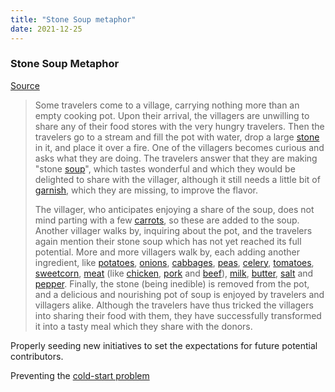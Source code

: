 ```yaml
---
title: "Stone Soup metaphor"
date: 2021-12-25
---
```


### Stone Soup Metaphor
[Source](https://en.wikipedia.org/wiki/Stone_Soup)

> Some travelers come to a village, carrying nothing more than an empty cooking pot. Upon their arrival, the villagers are unwilling to share any of their food stores with the very hungry travelers. Then the travelers go to a stream and fill the pot with water, drop a large [stone](https://en.wikipedia.org/wiki/Rock_(geology) "Rock (geology)") in it, and place it over a fire. One of the villagers becomes curious and asks what they are doing. The travelers answer that they are making "stone [soup](https://en.wikipedia.org/wiki/Soup "Soup")", which tastes wonderful and which they would be delighted to share with the villager, although it still needs a little bit of [garnish](https://en.wikipedia.org/wiki/Garnish_(food) "Garnish (food)"), which they are missing, to improve the flavor.
> 
> The villager, who anticipates enjoying a share of the soup, does not mind parting with a few [carrots](https://en.wikipedia.org/wiki/Carrot "Carrot"), so these are added to the soup. Another villager walks by, inquiring about the pot, and the travelers again mention their stone soup which has not yet reached its full potential. More and more villagers walk by, each adding another ingredient, like [potatoes](https://en.wikipedia.org/wiki/Potatoes "Potatoes"), [onions](https://en.wikipedia.org/wiki/Onions "Onions"), [cabbages](https://en.wikipedia.org/wiki/Cabbages "Cabbages"), [peas](https://en.wikipedia.org/wiki/Peas "Peas"), [celery](https://en.wikipedia.org/wiki/Celery "Celery"), [tomatoes](https://en.wikipedia.org/wiki/Tomatoes "Tomatoes"), [sweetcorn](https://en.wikipedia.org/wiki/Sweetcorn "Sweetcorn"), [meat](https://en.wikipedia.org/wiki/Meat "Meat") (like [chicken](https://en.wikipedia.org/wiki/Chicken_(meat) "Chicken (meat)"), [pork](https://en.wikipedia.org/wiki/Pork "Pork") and [beef](https://en.wikipedia.org/wiki/Beef "Beef")), [milk](https://en.wikipedia.org/wiki/Milk "Milk"), [butter](https://en.wikipedia.org/wiki/Butter "Butter"), [salt](https://en.wikipedia.org/wiki/Salt "Salt") and [pepper](https://en.wikipedia.org/wiki/Black_pepper "Black pepper"). Finally, the stone (being inedible) is removed from the pot, and a delicious and nourishing pot of soup is enjoyed by travelers and villagers alike. Although the travelers have thus tricked the villagers into sharing their food with them, they have successfully transformed it into a tasty meal which they share with the donors.

Properly seeding new initiatives to set the expectations for future potential contributors.

Preventing the [cold-start problem](https://en.wikipedia.org/wiki/Cold_start_(recommender_systems))